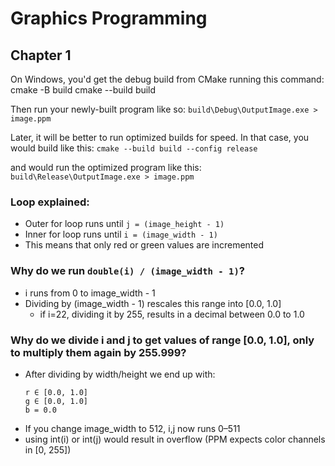 ﻿# Graphics Programming

## Chapter 1
On Windows, you'd get the debug build from CMake running this command:
cmake -B build
cmake --build build

Then run your newly-built program like so:
`build\Debug\OutputImage.exe > image.ppm`

Later, it will be better to run optimized builds for speed. In that case, you would build like this:
`cmake --build build --config release`

and would run the optimized program like this:
`build\Release\OutputImage.exe > image.ppm`

### Loop explained:
- Outer for loop runs until `j = (image_height - 1)`
- Inner for loop runs until `i = (image_width - 1)`
- This means that only red or green values are incremented

### Why do we run `double(i) / (image_width - 1)`?
- i runs from 0 to image_width - 1
- Dividing by (image_width - 1) rescales this range into [0.0, 1.0]
    - if i=22, dividing it by 255, results in a decimal between 0.0 to 1.0


### Why do we divide i and j to get values of range [0.0, 1.0], only to multiply them again by 255.999?
- After dividing by width/height we end up with:
    ```
    r ∈ [0.0, 1.0]
    g ∈ [0.0, 1.0]
    b = 0.0
    ```
- If you change image_width to 512, i,j now runs 0–511
- using int(i) or int(j) would result in overflow (PPM expects color channels in [0, 255])
